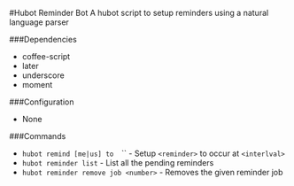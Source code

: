 #Hubot Reminder Bot
A hubot script to setup reminders using a natural language parser

###Dependencies
  * coffee-script
  * later
  * underscore
  * moment

###Configuration
  * None

###Commands
  - `hubot remind [me|us] to `<reminder>` `<interval>`` - Setup `<reminder>` to occur at `<interlval>`
  - `hubot reminder list` - List all the pending reminders
  - `hubot reminder remove job <number>` - Removes the given reminder job
